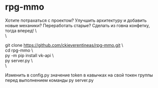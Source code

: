 # rpg-mmo
Хотите потрахаться с проектом? Улучшить архитектуру и добавить новые механики? Переработать старые? Сделать из говна конфетку, тогда вперед! \ <br>\ <br>

git clone https://github.com/ckieverentineas/rpg-mmo.git \ <br>
cd rpg-mmo \ <br>
py -m pip install vk-api \ <br>
py server.py \ <br> \ <br>

Изменить в config.py значение token в кавычках на свой токен группы перед выполнением команды py server.py
